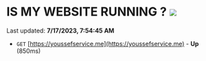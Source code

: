 # IS MY WEBSITE RUNNING ? [![](https://img.shields.io/static/v1?label=Sponsor&message=%E2%9D%A4&logo=GitHub&color=%23fe8e86)](https://github.com/sponsors/<username>)

Last updated: **7/17/2023, 7:54:45 AM**

- `GET` [https://youssefservice.me](https://youssefservice.me) - **Up** (850ms)
